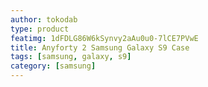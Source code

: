 ```yaml
---
author: tokodab
type: product
featimg: 1dFDLG86W6kSynvy2aAu0u0-7lCE7PVwE
title: Anyforty 2 Samsung Galaxy S9 Case
tags: [samsung, galaxy, s9]
category: [samsung]
---
```

